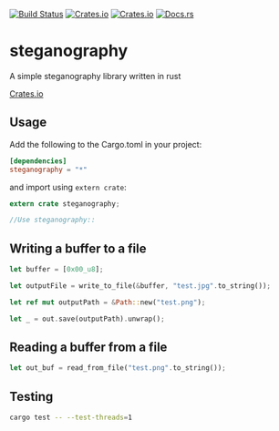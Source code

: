 [![Build Status](https://travis-ci.org/teovoinea/steganography.svg?branch=master)](https://travis-ci.org/teovoinea/steganography)
[![Crates.io](https://img.shields.io/crates/v/steganography.svg)]()
[![Crates.io](https://img.shields.io/crates/d/steganography.svg)]()
[![Docs.rs](https://docs.rs/steganography/badge.svg)]()

# steganography
A simple steganography library written in rust

[Crates.io](https://crates.io/crates/steganography)

## Usage

Add the following to the Cargo.toml in your project:

```toml
[dependencies]
steganography = "*"
```

and import using ```extern crate```:

```rust
extern crate steganography;

//Use steganography::
```

## Writing a buffer to a file

```rust
let buffer = [0x00_u8];

let outputFile = write_to_file(&buffer, "test.jpg".to_string());

let ref mut outputPath = &Path::new("test.png");

let _ = out.save(outputPath).unwrap();
```

## Reading a buffer from a file

```rust
let out_buf = read_from_file("test.png".to_string());
```

## Testing

```bash
cargo test -- --test-threads=1
```
